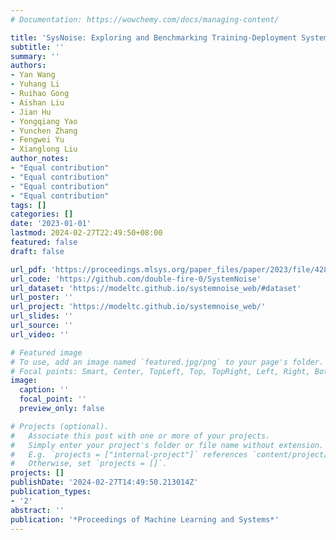 ```yaml
---
# Documentation: https://wowchemy.com/docs/managing-content/

title: 'SysNoise: Exploring and Benchmarking Training-Deployment System Inconsistency'
subtitle: ''
summary: ''
authors:
- Yan Wang
- Yuhang Li
- Ruihao Gong
- Aishan Liu
- Jian Hu
- Yongqiang Yao
- Yunchen Zhang
- Fengwei Yu
- Xianglong Liu
author_notes:
- "Equal contribution"
- "Equal contribution"
- "Equal contribution"
- "Equal contribution"
tags: []
categories: []
date: '2023-01-01'
lastmod: 2024-02-27T22:49:50+08:00
featured: false
draft: false

url_pdf: 'https://proceedings.mlsys.org/paper_files/paper/2023/file/4284d31e68c0a4a39dcdad167ac4bd72-Paper-mlsys2023.pdf'
url_code: 'https://github.com/double-fire-0/SystemNoise'
url_dataset: 'https://modeltc.github.io/systemnoise_web/#dataset'
url_poster: ''
url_project: 'https://modeltc.github.io/systemnoise_web/'
url_slides: ''
url_source: ''
url_video: ''

# Featured image
# To use, add an image named `featured.jpg/png` to your page's folder.
# Focal points: Smart, Center, TopLeft, Top, TopRight, Left, Right, BottomLeft, Bottom, BottomRight.
image:
  caption: ''
  focal_point: ''
  preview_only: false

# Projects (optional).
#   Associate this post with one or more of your projects.
#   Simply enter your project's folder or file name without extension.
#   E.g. `projects = ["internal-project"]` references `content/project/deep-learning/index.md`.
#   Otherwise, set `projects = []`.
projects: []
publishDate: '2024-02-27T14:49:50.213014Z'
publication_types:
- '2'
abstract: ''
publication: '*Proceedings of Machine Learning and Systems*'
---
```

